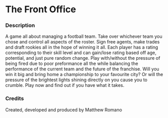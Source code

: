 # The Front Office

### Description

A game all about managing a football team. Take over whichever team you chose and control all aspects of the roster. Sign free
agents, make trades and draft rookies all in the hope of winning it all. Each player has a rating corresponding to their skill
level and can gain/lose rating based off age, potential, and just pure random change. Play with/without the pressure of being
fired due to poor preformance all the while balancing the performance of the current team and the future of the franchise.
Will you win it big and bring home a championship to your favourite city? Or will the pressure of the brightest lights shining
directly on you cause you to crumble. Play now and find out if you have what it takes.

### Credits

Created, developed and produced by Matthew Romano
